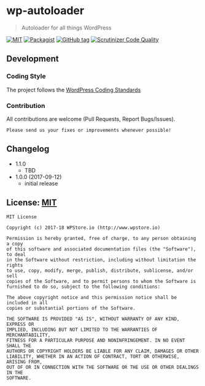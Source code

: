 # wp-autoloader
> Autoloader for all things WordPress

[![MIT](http://img.shields.io/badge/license-MIT-green.svg)](https://spdx.org/licenses/MIT.html)
[![Packagist](https://img.shields.io/packagist/v/WPStore/wp-autoloader.svg)](https://packagist.org/packages/WPStore/wp-autoloader)
[![GitHub tag](https://img.shields.io/github/tag/WPStore/wp-autoloader.svg)](https://github.com/WPStore/wp-autoloader/releases)
[![Scrutinizer Code Quality](https://scrutinizer-ci.com/g/WPStore/wp-autoloader/badges/quality-score.png?b=master)](https://scrutinizer-ci.com/g/WPStore/wp-autoloader/?branch=develop)

## Development

### Coding Style
The project follows the [WordPress Coding Standards](https://make.wordpress.org/core/handbook/best-practices/coding-standards/php/)

### Contribution
All contributions are welcome (Pull Requests, Report Bugs/Issues).

`Please send us your fixes or improvements whenever possible!`

## Changelog
* 1.1.0
  * TBD
* 1.0.0 (2017-09-12)
  * initial release

## License: [MIT](https://spdx.org/licenses/MIT.html)

    MIT License

	Copyright (c) 2017-18 WPStore.io (http://www.wpstore.io)

	Permission is hereby granted, free of charge, to any person obtaining a copy
	of this software and associated documentation files (the "Software"), to deal
	in the Software without restriction, including without limitation the rights
	to use, copy, modify, merge, publish, distribute, sublicense, and/or sell
	copies of the Software, and to permit persons to whom the Software is
	furnished to do so, subject to the following conditions:

	The above copyright notice and this permission notice shall be included in all
	copies or substantial portions of the Software.

	THE SOFTWARE IS PROVIDED "AS IS", WITHOUT WARRANTY OF ANY KIND, EXPRESS OR
	IMPLIED, INCLUDING BUT NOT LIMITED TO THE WARRANTIES OF MERCHANTABILITY,
	FITNESS FOR A PARTICULAR PURPOSE AND NONINFRINGEMENT. IN NO EVENT SHALL THE
	AUTHORS OR COPYRIGHT HOLDERS BE LIABLE FOR ANY CLAIM, DAMAGES OR OTHER
	LIABILITY, WHETHER IN AN ACTION OF CONTRACT, TORT OR OTHERWISE, ARISING FROM,
	OUT OF OR IN CONNECTION WITH THE SOFTWARE OR THE USE OR OTHER DEALINGS IN THE
	SOFTWARE.
